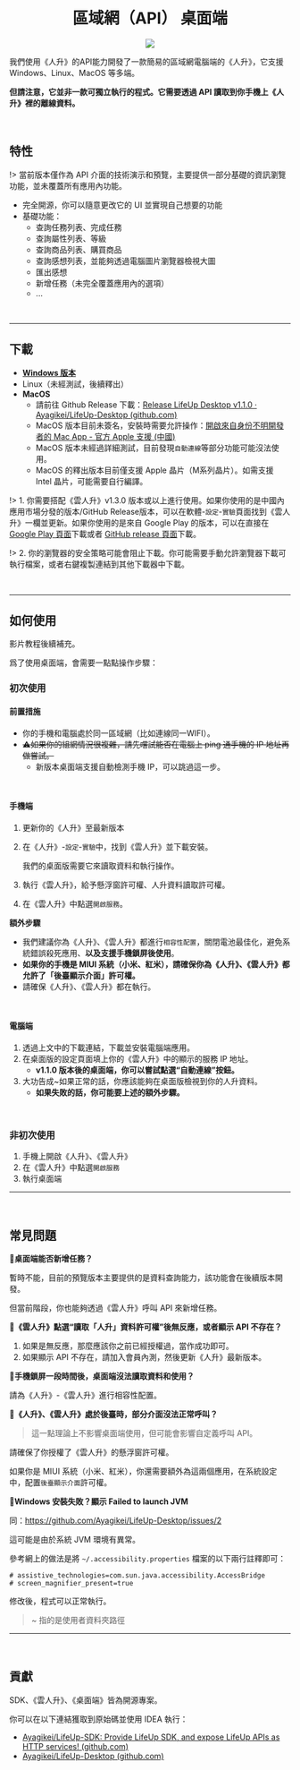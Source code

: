 <h1 align="center" padding="100">區域網（API） 桌面端</h1>

<p align="center">
 <img src="guide/_media/api/desktop.png" />
</p>


我們使用《人升》的API能力開發了一款簡易的區域網電腦端的《人升》，它支援 Windows、Linux、MacOS 等多端。

**但請注意，它並非一款可獨立執行的程式。它需要透過 API 讀取到你手機上《人升》裡的離線資料。**

<br/>

## 特性

!> 當前版本僅作為 API 介面的技術演示和預覽，主要提供一部分基礎的資訊瀏覽功能，並未覆蓋所有應用內功能。

- 完全開源，你可以隨意更改它的 UI 並實現自己想要的功能
- 基礎功能：
  - 查詢任務列表、完成任務
  - 查詢屬性列表、等級
  - 查詢商品列表、購買商品
  - 查詢感想列表，並能夠透過電腦圖片瀏覽器檢視大圖
  - 匯出感想
  - 新增任務（未完全覆蓋應用內的選項）
  - ...



<br/>

---



## 下載

- **[Windows 版本](http://lifeupcdnpic.cdn.dfyun.com.cn/download/release/desktop/LifeUp%20Desktop-1.1.1-windows.zip)**
- Linux（未經測試，後續釋出）
- **MacOS**
  - 請前往 Github Release 下載：[Release LifeUp Desktop v1.1.0 · Ayagikei/LifeUp-Desktop (github.com)](https://github.com/Ayagikei/LifeUp-Desktop/releases/tag/1.1.0-macos)
  - MacOS 版本目前未簽名，安裝時需要允許操作：[開啟來自身份不明開發者的 Mac App - 官方 Apple 支援 (中國)](https://support.apple.com/zh-cn/guide/mac-help/mh40616/mac)
  - MacOS 版本未經過詳細測試，目前發現`自動連線`等部分功能可能沒法使用。
  - MacOS 的釋出版本目前僅支援 Apple 晶片（M系列晶片）。如需支援 Intel 晶片，可能需要自行編譯。


!> 1. 你需要搭配《雲人升》v1.3.0 版本或以上進行使用。如果你使用的是中國內應用市場分發的版本/GitHub Release版本，可以在軟體-`設定`-`實驗`頁面找到《雲人升》一欄並更新。如果你使用的是來自 Google Play 的版本，可以在直接在 [Google Play 頁面](https://play.google.com/store/apps/details?id=net.lifeupapp.lifeup.http)下載或者 [GitHub release 頁面](https://github.com/Ayagikei/LifeUp-SDK/releases/latest)下載。

!> 2. 你的瀏覽器的安全策略可能會阻止下載。你可能需要手動允許瀏覽器下載可執行檔案，或者右鍵複製連結到其他下載器中下載。

<br/>



---



## 如何使用

影片教程後續補充。

爲了使用桌面端，會需要一點點操作步驟：

### 初次使用

#### 前置措施

- 你的手機和電腦處於同一區域網（比如連線同一WIFI）。
- <del>⚠如果你的組網情況很複雜，請先嚐試能否在電腦上 ping 通手機的 IP 地址再做嘗試。</del>
  - 新版本桌面端支援自動檢測手機 IP，可以跳過這一步。


<br/>

#### 手機端

1. 更新你的《人升》至最新版本

2. 在《人升》-`設定`-`實驗`中，找到《雲人升》並下載安裝。

   我們的桌面版需要它來讀取資料和執行操作。

3. 執行《雲人升》，給予懸浮窗許可權、人升資料讀取許可權。

4. 在《雲人升》中點選`開啟服務`。



**額外步驟**

- 我們建議你為《人升》、《雲人升》都進行`相容性配置`，關閉電池最佳化，避免系統錯誤殺死應用、**以及支援手機鎖屏後使用**。
- **如果你的手機是 MIUI 系統（小米、紅米），請確保你為《人升》、《雲人升》都允許了「後臺顯示介面」許可權。**
- 請確保《人升》、《雲人升》都在執行。

<br/>


#### 電腦端

1. 透過上文中的下載連結，下載並安裝電腦端應用。
2. 在桌面版的設定頁面填上你的《雲人升》中的顯示的服務 IP 地址。
   - **v1.1.0 版本後的桌面端，你可以嘗試點選“自動連線”按鈕。**
3. 大功告成~如果正常的話，你應該能夠在桌面版檢視到你的人升資料。
   - **如果失敗的話，你可能要上述的額外步驟。**



<br/>

### 非初次使用

1. 手機上開啟《人升》、《雲人升》
2. 在《雲人升》中點選`開啟服務`
3. 執行桌面端


---



<br/>

## 常見問題

**🔶桌面端能否新增任務？**

暫時不能，目前的預覽版本主要提供的是資料查詢能力，該功能會在後續版本開發。

但當前階段，你也能夠透過《雲人升》呼叫 API 來新增任務。

**🔶《雲人升》點選“讀取「人升」資料許可權”後無反應，或者顯示 API 不存在？**

1. 如果是無反應，那麼應該你之前已經授權過，當作成功即可。
2. 如果顯示 API 不存在，請加入會員內測，然後更新《人升》最新版本。

**🔶手機鎖屏一段時間後，桌面端沒法讀取資料和使用？**

請為《人升》-《雲人升》進行相容性配置。

**🔶《人升》、《雲人升》處於後臺時，部分介面沒法正常呼叫？**

> 這一點理論上不影響桌面端使用，但可能會影響自定義呼叫 API。

請確保了你授權了《雲人升》的懸浮窗許可權。

如果你是 MIUI 系統（小米、紅米），你還需要額外為這兩個應用，在系統設定中，配置`後臺顯示介面`許可權。

**🔶Windows 安裝失敗？顯示 Failed  to launch JVM**

同：https://github.com/Ayagikei/LifeUp-Desktop/issues/2

這可能是由於系統 JVM 環境有異常。



參考網上的做法是將 `~/.accessibility.properties` 檔案的以下兩行註釋即可：

```
# assistive_technologies=com.sun.java.accessibility.AccessBridge
# screen_magnifier_present=true
```



修改後，程式可以正常執行。

> ~ 指的是使用者資料夾路徑

---



<br/>

## 貢獻

SDK、《雲人升》、《桌面端》皆為開源專案。

你可以在以下連結獲取到原始碼並使用 IDEA 執行：

- [Ayagikei/LifeUp-SDK: Provide LifeUp SDK, and expose LifeUp APIs as HTTP services! (github.com)](https://github.com/Ayagikei/LifeUp-SDK)
- [Ayagikei/LifeUp-Desktop (github.com)](https://github.com/Ayagikei/LifeUp-Desktop)
